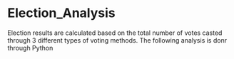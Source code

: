 # Election_Analysis
Election results are calculated based on the total number of votes casted through 3 different types of voting methods. The following analysis is donr through Python
